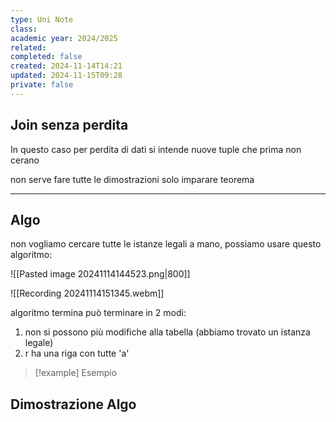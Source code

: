 ```yaml
---
type: Uni Note
class: 
academic year: 2024/2025
related: 
completed: false
created: 2024-11-14T14:21
updated: 2024-11-15T09:28
private: false
---
```


## Join senza perdita 


In questo caso per perdita di dati si intende nuove tuple che prima non cerano


non serve fare tutte le dimostrazioni solo imparare teorema

---
## Algo
non vogliamo cercare tutte le istanze legali a mano, possiamo usare questo algoritmo:

![[Pasted image 20241114144523.png|800]]


![[Recording 20241114151345.webm]]


algoritmo termina può terminare in 2 modi:
1. non si possono più modifiche alla tabella (abbiamo trovato un istanza legale)
2. r ha una riga con tutte 'a'

>[!example] Esempio
>
>


## Dimostrazione Algo


